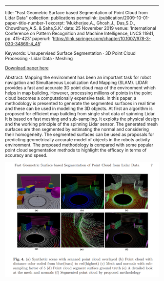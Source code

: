 ---
title: "Fast Geometric Surface based Segmentation of Point Cloud from Lidar Data"
collection: publications
permalink: /publication/2009-10-01-paper-title-number-1
excerpt: 'Mukherjee,A., Ghosh,J., Das,S.D., Chowdhury,A.S. & Saha,S.K.'
date: 25 November 2019
venue: 'International Conference on Pattern Recognition and Machine Intelligence, LNCS 11941, pp. 415-423'
paperurl: 'https://link.springer.com/chapter/10.1007/978-3-030-34869-4_45'

Keywords: Unsupervised Surface Segmentation · 3D Point Cloud Processing · Lidar Data · Meshing

[Download paper here](https://arxiv.org/abs/2005.02704)

Abstract: Mapping the environment has been an important task for robot navigation and Simultaneous Localization And Mapping (SLAM). LIDAR provides a fast and accurate 3D point cloud map of the environment which helps in map building. However, processing millions of points in the point cloud becomes a computationally expensive task. In this paper, a methodology is presented to generate the segmented surfaces in real time and these can be used in modeling the 3D objects. At first an algorithm is proposed for efficient map building from single shot data of spinning Lidar. It is based on fast meshing and sub-sampling. It exploits the physical design and the working principle of the spinning Lidar sensor. The generated mesh surfaces are then segmented by estimating the normal and considering their homogeneity. The segmented surfaces can be used as proposals for predicting geometrically accurate model of objects in the robots activity environment. The proposed methodology is compared with some popular point cloud segmentation methods to highlight the efficacy in terms of accuracy and speed.

![alt text](https://github.com/jasorsi13/jasorsi.github.io/blob/master/images/paper1_result.PNG?raw=true)


